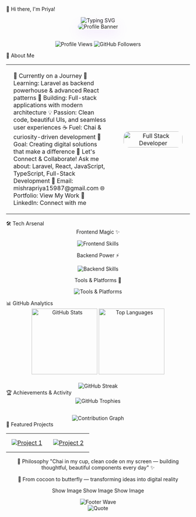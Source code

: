 🦋 Hi there, I'm Priya!
<div align="center"> <img src="https://readme-typing-svg.herokuapp.com/?font=Fira+Code&size=36&duration=2800&pause=2000&color=A855F7&center=true&vCenter=true&width=940&lines=Full+Stack+Developer+%F0%9F%9A%80;Laravel+%7C+React+%7C+TypeScript;Building+Beautiful+Digital+Experiences+%E2%9C%A8;Transforming+Ideas+into+Reality+%F0%9F%A6%8B" alt="Typing SVG" /> </div> <div align="center"> <img src="https://github.com/user-attachments/assets/a96549fe-8966-472e-b952-616f3a6bcf63" alt="Profile Banner" style="border-radius: 20px; box-shadow: 0 8px 32px rgba(168, 85, 247, 0.15);" />
<br><br>

<img src="https://komarev.com/ghpvc/?username=priyakumari1209&label=Profile%20Views&color=blueviolet&style=for-the-badge" alt="Profile Views" /> <img src="https://img.shields.io/github/followers/priyakumari1209?label=Followers&style=for-the-badge&color=blueviolet" alt="GitHub Followers" /> </div>
🌟 About Me
<div align="center"> <table style="border: none; width: 100%;"> <tr> <td style="border: none; vertical-align: top; padding: 20px;" width="60%">
🚀 Currently on a Journey
🌱 Learning: Laravel as backend powerhouse & advanced React patterns
🔭 Building: Full-stack applications with modern architecture
💡 Passion: Clean code, beautiful UIs, and seamless user experiences
☕ Fuel: Chai & curiosity-driven development
🎯 Goal: Creating digital solutions that make a difference
💬 Let's Connect & Collaborate!
Ask me about: Laravel, React, JavaScript, TypeScript, Full-Stack Development
📧 Email: mishrapriya15987@gmail.com
🌐 Portfolio: View My Work
💼 LinkedIn: Connect with me
</td>
<td style="border: none; text-align: center; padding: 20px;" width="40%">
  <img src="https://fiverr-res.cloudinary.com/images/t_main1,q_auto,f_auto,q_auto,f_auto/gigs/284615870/original/433e5854b95346083a296bf619257f067271e0e0/be-your-full-stack-developer-react-nextjs-laravel-nodejs.png" alt="Full Stack Developer" style="border-radius: 15px; width: 100%; max-width: 400px;" />
</td>
</tr> </table>
</div>
🛠️ Tech Arsenal
<div align="center">
Frontend Magic ✨
<p> <img src="https://skillicons.dev/icons?i=html,css,js,ts,react,nextjs,materialui,tailwind,sass,bootstrap" alt="Frontend Skills" /> </p>
Backend Power ⚡
<p> <img src="https://skillicons.dev/icons?i=php,laravel,nodejs,express,mysql,postgresql,mongodb,redis" alt="Backend Skills" /> </p>
Tools & Platforms 🔧
<p> <img src="https://skillicons.dev/icons?i=git,github,vscode,figma,vercel,docker,postman,npm" alt="Tools & Platforms" /> </p> </div>
📊 GitHub Analytics
<div align="center"> <picture> <source media="(prefers-color-scheme: dark)" srcset="https://github-readme-stats.vercel.app/api?username=priyakumari1209&show_icons=true&theme=tokyonight&include_all_commits=true&count_private=true&hide_border=true&bg_color=0D1117&title_color=A855F7&icon_color=A855F7&text_color=C9D1D9"> <img height="180em" src="https://github-readme-stats.vercel.app/api?username=priyakumari1209&show_icons=true&theme=default&include_all_commits=true&count_private=true&hide_border=true" alt="GitHub Stats" /> </picture> <picture> <source media="(prefers-color-scheme: dark)" srcset="https://github-readme-stats.vercel.app/api/top-langs/?username=priyakumari1209&layout=compact&langs_count=8&theme=tokyonight&hide_border=true&bg_color=0D1117&title_color=A855F7&text_color=C9D1D9"> <img height="180em" src="https://github-readme-stats.vercel.app/api/top-langs/?username=priyakumari1209&layout=compact&langs_count=8&theme=default&hide_border=true" alt="Top Languages" /> </picture> </div> <div align="center" style="margin-top: 20px;"> <picture> <source media="(prefers-color-scheme: dark)" srcset="https://github-readme-streak-stats.herokuapp.com/?user=priyakumari1209&theme=tokyonight&hide_border=true&background=0D1117&ring=A855F7&fire=A855F7&currStreakLabel=A855F7"> <img src="https://github-readme-streak-stats.herokuapp.com/?user=priyakumari1209&theme=default&hide_border=true" alt="GitHub Streak" /> </picture> </div>
🏆 Achievements & Activity
<div align="center"> <img src="https://github-profile-trophy.vercel.app/?username=priyakumari1209&theme=tokyonight&no-frame=true&no-bg=true&margin-w=4&row=2&column=4" alt="GitHub Trophies" /> </div> <div align="center" style="margin-top: 30px;"> <img src="https://github-readme-activity-graph.vercel.app/graph?username=priyakumari1209&bg_color=0D1117&color=A855F7&line=A855F7&point=FFFFFF&hide_border=true" alt="Contribution Graph" /> </div>
🎨 Featured Projects
<div align="center"> <table style="border: none;"> <tr> <td style="border: none; padding: 15px;"> <a href="https://github.com/priyakumari1209/project1"> <img src="https://github-readme-stats.vercel.app/api/pin/?username=priyakumari1209&repo=project1&theme=tokyonight&hide_border=true" alt="Project 1" /> </a> </td> <td style="border: none; padding: 15px;"> <a href="https://github.com/priyakumari1209/project2"> <img src="https://github-readme-stats.vercel.app/api/pin/?username=priyakumari1209&repo=project2&theme=tokyonight&hide_border=true" alt="Project 2" /> </a> </td> </tr> </table> </div>
<div align="center">
💫 Philosophy
"Chai in my cup, clean code on my screen — building thoughtful, beautiful components every day" ✨

🦋 From cocoon to butterfly — transforming ideas into digital reality

Show Image
Show Image
Show Image

</div> <div align="center"> <img src="https://capsule-render.vercel.app/api?type=waving&color=gradient&customColorList=6,11,20&height=120&section=footer&reversal=false&textBg=false" alt="Footer Wave" /> </div>
<div align="center"> <img src="https://quotes-github-readme.vercel.app/api?type=horizontal&theme=tokyonight&quote=The%20best%20way%20to%20predict%20the%20future%20is%20to%20create%20it&author=Peter%20Drucker" alt="Quote" /> </div>
